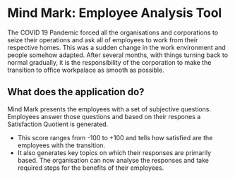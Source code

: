 # Mind Mark: Employee Analysis Tool

The COVID 19 Pandemic forced all the organisations and corporations to seize their operations and ask all of employees to work from their respective homes. This was a sudden change in the work environment and people somehow adapted.
After several months, with things turning back to normal gradually, it is the responsibility of the corporation to make the transition to office workpalace as smooth as possible.

## What does the application do?
Mind Mark presents the employees with a set of subjective questions. Employees answer those questions and based on their respones a Satisfaction Quotient is generated.
- This score ranges from -100 to +100 and tells how satisfied are the employees with the transition.
- It also generates key topics on which their responses are primarily based. The organisation can now analyse the responses and take required steps for the benefits of their employees.

